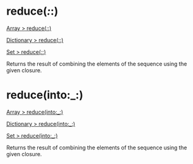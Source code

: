 # reduce(_:_:)

[Array > reduce(_:_:)](https://developer.apple.com/documentation/swift/array/2298686-reduce)

[Dictionary > reduce(_:_:)](https://developer.apple.com/documentation/swift/dictionary/2295354-reduce)

[Set > reduce(_:_:)](https://developer.apple.com/documentation/swift/set/2293824-reduce)

Returns the result of combining the elements of the sequence using the given closure.

# reduce(into:_:)

[Array > reduce(into:_:)](https://developer.apple.com/documentation/swift/array/3126956-reduce)

[Dictionary > reduce(into:_:)](https://developer.apple.com/documentation/swift/dictionary/3127177-reduce)

[Set > reduce(into:_:)](https://developer.apple.com/documentation/swift/set/3128854-reduce)

Returns the result of combining the elements of the sequence using the given closure.
